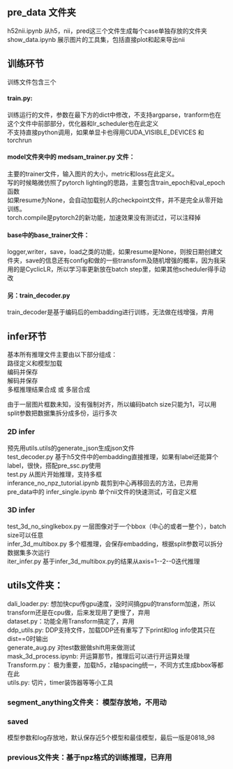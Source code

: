 ## pre_data 文件夹
h52nii.ipynb 从h5，nii，pred这三个文件生成每个case单独存放的文件夹  
show_data.ipynb 展示图片的工具集，包括直接plot和起来导出nii  

## 训练环节
训练文件包含三个  
#### train.py:
训练运行的文件，参数在最下方的dict中修改，不支持argparse，tranform也在这个文件中前部部分，优化器和lr_scheduler也在此定义  
不支持直接python调用，如果单显卡也得用CUDA_VISIBLE_DEVICES 和 torchrun  
#### model文件夹中的 medsam_trainer.py 文件：
主要的trainer文件，输入图片的大小，metric和loss在此定义。  
写的时候略微仿照了pytorch lighting的思路，主要包含train_epoch和val_epoch函数  
如果resume为None，会自动加载别人的checkpoint文件，并不是完全从零开始训练。  
torch.compile是pytorch2的新功能，加速效果没有测试过，可以注释掉  
#### base中的base_trainer文件：
logger,writer，save，load之类的功能，如果resume是None，则按日期创建文件夹，save的信息还有config和做的一些transform及随机增强的概率，因为我采用的是CyclicLR，所以学习率更新放在batch step里，如果其他scheduler得手动改  
#### 另：train_decoder.py
train_decoder是基于编码后的embadding进行训练，无法做在线增强，弃用  


## infer环节
基本所有推理文件主要由以下部分组成：  
路径定义和模型加载  
编码并保存  
解码并保存  
多框推理结果合成 或 多层合成  

由于一层图片框数未知，没有强制对齐，所以编码batch size只能为1，可以用split参数把数据集拆分成多份，运行多次  

### 2D infer
预先用utils.utils的generate_json生成json文件  
test_decoder.py 基于h5文件中的embadding直接推理，如果有label还能算个label，很快，搭配pre_ssc.py使用  
test.py 从图片开始推理，支持多框  
inferance_no_npz_tutorial.ipynb 裁剪到中心再移回去的方法，已弃用  
pre_data中的 infer_single.ipynb 单个nii文件的快速测试，可自定义框  

### 3D infer
test_3d_no_singlkebox.py 一层图像对于一个bbox（中心的或者一整个），batch size可以任意  
infer_3d_multibox.py 多个框推理，会保存embadding，根据split参数可以拆分数据集多次运行  
iter_infer.py 基于infer_3d_multibox.py的结果从axis=1--2--0迭代推理  


## utils文件夹：
dali_loader.py: 想加快cpu传gpu速度，没时间搞gpu的transform加速，所以transform还是在cpu做，后来发现用了更慢了，弃用  
dataset.py：功能全用Transform搞定了，弃用  
ddp_utils.py: DDP支持文件，加载DDP还有重写了下print和log info使其只在dist==0时输出  
generate_aug.py 对test数据做shift用来做测试  
mask_3d_process.ipynb: 开运算那节，推理后可以进行开运算处理  
Transform.py： 极为重要，加载h5，z轴spacing统一，不同方式生成bbox等都在此  
utils.py: 切片，timer装饰器等等小工具  

### segment_anything文件夹： 模型存放地，不用动

### saved
模型参数和log存放地，默认保存近5个模型和最佳模型，最后一版是0818_98  

### previous文件夹：基于npz格式的训练推理，已弃用



